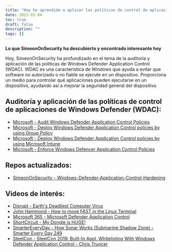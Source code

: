 ```yaml
---
title: "Hoy he aprendido a aplicar las políticas de control de aplicaciones de Windows Defender (WDAC)"
date: 2021-01-04
toc: true
draft: false
description: ""
tags: []
---
```


**Lo que SimeonOnSecurity ha descubierto y encontrado interesante hoy**

Hoy, SimeonOnSecurity ha profundizado en el tema de la auditoría y aplicación de las políticas de Windows Defender Application Control (WDAC). WDAC es una característica de Windows que ayuda a evitar que software no autorizado o no fiable se ejecute en un dispositivo. Proporciona un medio para controlar qué aplicaciones pueden ejecutarse en un dispositivo, ayudando así a mejorar la seguridad general del dispositivo.

## Auditoría y aplicación de las políticas de control de aplicaciones de Windows Defender (WDAC):
- [Microsoft - Audit Windows Defender Application Control Policies](https://docs.microsoft.com/en-us/windows/security/threat-protection/windows-defender-application-control/audit-windows-defender-application-control-policies)
- [Microsoft - Deploy Windows Defender Application Control policies by using Group Policy](https://docs.microsoft.com/en-us/windows/security/threat-protection/windows-defender-application-control/deploy-windows-defender-application-control-policies-using-group-policy)
- [Microsoft - Deploy Windows Defender Application Control policies by using Microsoft Intune](https://docs.microsoft.com/en-us/windows/security/threat-protection/windows-defender-application-control/deploy-windows-defender-application-control-policies-using-intune)
- [Microsoft - Enforce Windows Defencer Application Control Policies](https://docs.microsoft.com/en-us/windows/security/threat-protection/windows-defender-application-control/enforce-windows-defender-application-control-policies)

## Repos actualizados:
- [SimeonOnSecurity - Windows-Defender-Application-Control-Hardening](https://github.com/simeononsecurity/Windows-Defender-Application-Control-Hardening)

## Videos de interés:
- [Disrupt - Earth's Deadliest Computer Virus](https://www.youtube.com/watch?v=6w3wr691uss)
- [John Hammond - How to move FAST in the Linux Terminal](https://www.youtube.com/watch?v=5-_bUD6oMok)
- [Microsoft 365 - Microsoft Defender Application Control](https://www.youtube.com/watch?v=r2m156VWg_c)
- [ShortCircuit - My Dongle is HUGE!](https://www.youtube.com/watch?v=N2r10vOzxh4)
- [SmarterEveryDay - How Sonar Works (Submarine Shadow Zone) - Smarter Every Day 249](https://www.youtube.com/watch?v=AqqaYs7LjlM)
- [SteelCon - SteelCon 2019: Built-In Appl. Whitelisting With Windows Defender Application Control - Chris Truncer](https://www.youtube.com/watch?v=DQth-gVXRS0)
